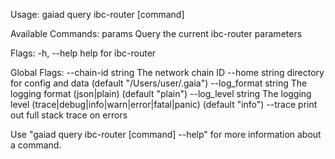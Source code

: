 Usage:
  gaiad query ibc-router [command]

Available Commands:
  params      Query the current ibc-router parameters

Flags:
  -h, --help   help for ibc-router

Global Flags:
      --chain-id string     The network chain ID
      --home string         directory for config and data (default "/Users/user/.gaia")
      --log_format string   The logging format (json|plain) (default "plain")
      --log_level string    The logging level (trace|debug|info|warn|error|fatal|panic) (default "info")
      --trace               print out full stack trace on errors

Use "gaiad query ibc-router [command] --help" for more information about a command.
